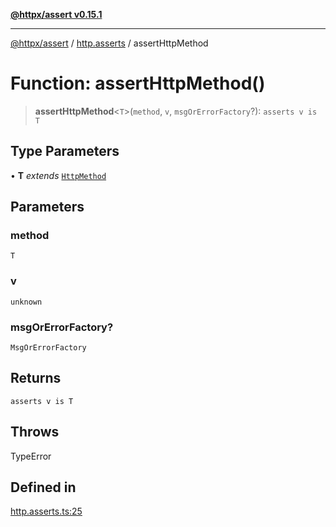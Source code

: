 [**@httpx/assert v0.15.1**](../../README.md)

***

[@httpx/assert](../../README.md) / [http.asserts](../README.md) / assertHttpMethod

# Function: assertHttpMethod()

> **assertHttpMethod**\<`T`\>(`method`, `v`, `msgOrErrorFactory`?): `asserts v is T`

## Type Parameters

• **T** *extends* [`HttpMethod`](../../http.types/type-aliases/HttpMethod.md)

## Parameters

### method

`T`

### v

`unknown`

### msgOrErrorFactory?

`MsgOrErrorFactory`

## Returns

`asserts v is T`

## Throws

TypeError

## Defined in

[http.asserts.ts:25](https://github.com/belgattitude/httpx/blob/d121a71b95064daafd75a20aabf0a30f5fcdfbfa/packages/assert/src/http.asserts.ts#L25)
